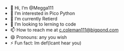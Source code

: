 - 👋 Hi, I’m @Megga111
- 👀 I’m interested in Pico Python
- 🌱 I’m currently Retierd
- 💞️ I’m looking to lerning to code
- 📫 How to reach me at c.coleman111@bigpond.com
- 😄 Pronouns: any you wish
- ⚡ Fun fact: Im def(Icant hear you)

<!---
Megga111/Megga111 is a ✨ special ✨ repository because its `README.md` (this file) appears on your GitHub profile.
You can click the Preview link to take a look at your changes.
--->

